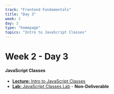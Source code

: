 ```yaml
---
track: "Frontend Fundamentals"
title: "Day 3"
week: 2
day: 3
type: "homepage"
topics: "Intro to JavaScript Classes"
---
```



# Week 2 - Day 3

#### JavaScript Classes
- [**Lecture:** Intro to JavaScript Classes](/frontend-fundamentals/week-2/day-3/lecture-materials/intro-to-javascript-classes/)
- [**Lab:** JavaScript Classes Lab](/frontend-fundamentals/week-2/day-3/labs/javascript-classes-lab/) - **Non-Deliverable**